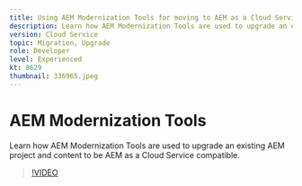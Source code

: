 ```yaml
---
title: Using AEM Modernization Tools for moving to AEM as a Cloud Service
description: Learn how AEM Modernization Tools are used to upgrade an existing AEM project and content to be AEM as a Cloud Service compatible.
version: Cloud Service
topic: Migration, Upgrade
role: Developer
level: Experienced
kt: 8629
thumbnail: 336965.jpeg
---
```


# AEM Modernization Tools

Learn how AEM Modernization Tools are used to upgrade an existing AEM project and content to be AEM as a Cloud Service compatible.

>[!VIDEO](https://video.tv.adobe.com/v/336965/?quality=12&learn=on)
